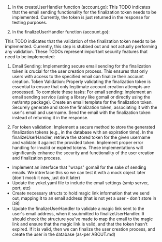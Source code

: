 1. In the createUserHandler function (account.go):
This TODO indicates that the email sending functionality for the finalization token needs to be implemented. Currently, the token is just returned in the response for testing purposes.


2. In the finalizeUserHandler function (account.go):

This TODO indicates that the validation of the finalization token needs to be implemented. Currently, this step is stubbed out and not actually performing any validation.
These TODOs represent important security features that need to be implemented:

1. Email Sending: Implementing secure email sending for the finalization token is crucial for the user creation process. This ensures that only users with access to the specified email can finalize their account creation.
Token Validation: Properly validating the finalization token is essential to ensure that only legitimate account creation attempts are processed.
To complete these tasks:
For email sending:
Implement an email sending service (using a library like gomail or directly using the net/smtp package).
Create an email template for the finalization token.
Securely generate and store the finalization token, associating it with the user's email and username.
Send the email with the finalization token instead of returning it in the response.

2. For token validation:
Implement a secure method to store the generated finalization tokens (e.g., in the database with an expiration time).
In the finalizeUserHandler, retrieve the stored token for the given username and validate it against the provided token.
Implement proper error handling for invalid or expired tokens.
These implementations will significantly enhance the security and functionality of the user creation and finalization process.




- Implement an interface that "wraps" gomail for the sake of sending emails. We intrerface this so we can test it with a mock object later (don't mock it now, just do it later)
- Update the yokel.yaml file to include the email settings (smtp server, port, etc)
- Create necessary structs to hold magic link information that we send out, mapping it to an email address (that is not yet a user - don't store in DB)
- Update the finalizeUserHandler to validate a magic link sent to the user's email address, when it ssubmitted to finalizeUserHandler. It should check the structure you've made to map the email to the magic link and ensure that the magic link is valid, and that the token hasn't expired. If it is valid, then we can finalize the user creation process, and create the user in the database (as-per ABOUT.md)


